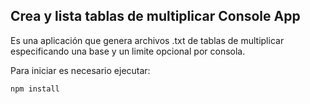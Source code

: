 

## Crea y lista tablas de multiplicar Console App

Es una aplicación que genera archivos .txt de tablas de multiplicar especificando una base y un limite opcional por consola.

Para iniciar es necesario ejecutar:

```
npm install
```
